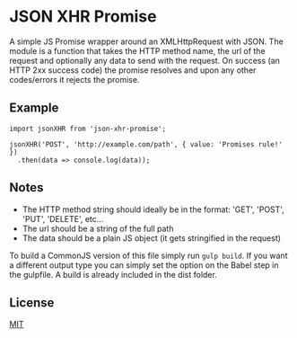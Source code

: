 # JSON XHR Promise

A simple JS Promise wrapper around an XMLHttpRequest with JSON. The module is a
function that takes the HTTP method name, the url of the request and optionally
any data to send with the request. On success (an HTTP 2xx success code) the
promise resolves and upon any other codes/errors it rejects the promise.

## Example

```
import jsonXHR from 'json-xhr-promise';

jsonXHR('POST', 'http://example.com/path', { value: 'Promises rule!' })
  .then(data => console.log(data));
```

## Notes

- The HTTP method string should ideally be in the format: 'GET', 'POST', 'PUT', 'DELETE', etc...
- The url should be a string of the full path
- The data should be a plain JS object (it gets stringified in the request)

To build a CommonJS version of this file simply run `gulp build`.
If you want a different output type you can simply set the option on the Babel
step in the gulpfile. A build is already included in the dist folder.

## License

[MIT](./LICENSE)
